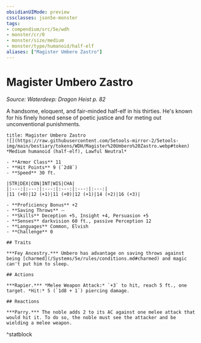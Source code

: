 ```yaml
---
obsidianUIMode: preview
cssclasses: json5e-monster
tags:
- compendium/src/5e/wdh
- monster/cr/0
- monster/size/medium
- monster/type/humanoid/half-elf
aliases: ["Magister Umbero Zastro"]
---
```

# Magister Umbero Zastro
*Source: Waterdeep: Dragon Heist p. 82*  

A handsome, eloquent, and fair-minded half-elf in his thirties. He's known for his finely honed sense of poetic justice and for meting out unconventional punishments.

```ad-statblock
title: Magister Umbero Zastro
![](https://raw.githubusercontent.com/5etools-mirror-2/5etools-img/main/bestiary/tokens/WDH/Magister%20Umbero%20Zastro.webp#token)
*Medium humanoid (half-elf), Lawful Neutral*

- **Armor Class** 11
- **Hit Points** 9 (`2d8`)
- **Speed** 30 ft.

|STR|DEX|CON|INT|WIS|CHA|
|:---:|:---:|:---:|:---:|:---:|:---:|
|11 (+0)|12 (+1)|11 (+0)|12 (+1)|14 (+2)|16 (+3)|

- **Proficiency Bonus** +2
- **Saving Throws** ⏤
- **Skills** Deception +5, Insight +4, Persuasion +5
- **Senses** darkvision 60 ft., passive Perception 12
- **Languages** Common, Elvish
- **Challenge** 0

## Traits

***Fey Ancestry.*** Umbero has advantage on saving throws against being [charmed](/Systems/5e/rules/conditions.md#charmed) and magic can't put him to sleep.

## Actions

***Rapier.*** *Melee Weapon Attack:* `+3` to hit, reach 5 ft., one target. *Hit:* 5 (`1d8 + 1`) piercing damage.

## Reactions

***Parry.*** The noble adds 2 to its AC against one melee attack that would hit it. To do so, the noble must see the attacker and be wielding a melee weapon.
```
^statblock